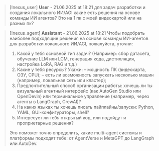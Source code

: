 >[!nexus_user] **User** - 21.06.2025 at 18:21
> для задач разработки и создания локального ИИ/AGI какие есть решения на основе команды ИИ агентов? Это на 1 пк с моей видеокартой или на разных пк?
<!-- UID: 26bd26ba-ea7a-4440-9ef1-6f600e5d1095 -->




>[!nexus_agent] **Assistant** - 21.06.2025 at 18:21
> Чтобы подобрать наиболее подходящие решения на основе команды ИИ-агентов для разработки локального ИИ/AGI, пожалуйста, уточни:
> 
> 1. Какой у тебя основной тип задач? (Например: сбор датасета, обучение LLM или LCM, генерация кода, дистилляция, настройка LoRA, RAG и т.д.)
> 2. Какие у тебя ресурсы? Укажи:
>  – мощность ПК (видеокарта, ОЗУ, CPU);
>  – есть ли возможность запускать несколько машин (например, локальная сеть или кластер);
> 3. Предпочтительный способ организации работы: хочешь ли ты визуальный агентный интерфейс (как AutoGen Studio или OpenDevin) или терминальное управление (например, через агенты в LangGraph, CrewAI)?
> 4. На каких языках ты хочешь писать пайплайны/запуски: Python, YAML, GUI-конфигураторы, shell?
> 5. Интересует ли тебя открытый код, или подойдут и проприетарные решения?
> 
> Это поможет точно определить, какие multi-agent системы и платформы подходят тебе: от AgentVerse и MetaGPT до LangGraph или AutoDev.
<!-- UID: 757252b8-3a64-49c6-8581-56e23658484d -->